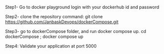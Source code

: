Step1- Go to docker playground login with your dockerhub id and password

Step2- clone the repository
       command: git clone https://github.com/JanbaskDevops/dockerCompose.git

Step3- go to dockerCompose folder, and run docker compose up.
       cd dockerCompose ; docker compose up

Step4: Validate your application at port 5000
